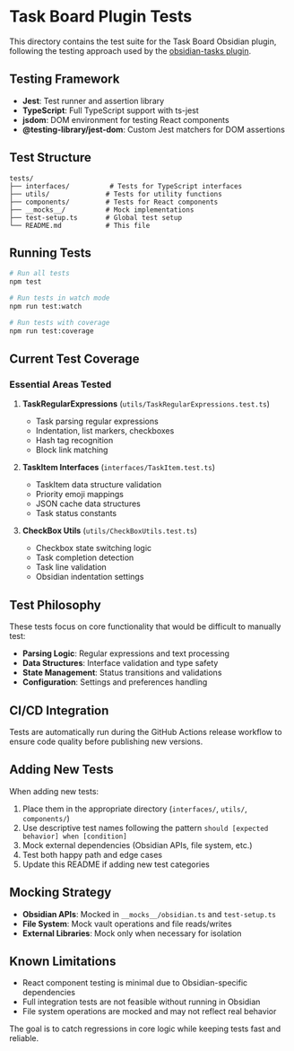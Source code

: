 # Task Board Plugin Tests

This directory contains the test suite for the Task Board Obsidian plugin, following the testing approach used by the [obsidian-tasks plugin](https://github.com/obsidian-tasks-group/obsidian-tasks).

## Testing Framework

- **Jest**: Test runner and assertion library
- **TypeScript**: Full TypeScript support with ts-jest
- **jsdom**: DOM environment for testing React components
- **@testing-library/jest-dom**: Custom Jest matchers for DOM assertions

## Test Structure

```
tests/
├── interfaces/          # Tests for TypeScript interfaces
├── utils/              # Tests for utility functions
├── components/         # Tests for React components
├── __mocks__/          # Mock implementations
├── test-setup.ts       # Global test setup
└── README.md           # This file
```

## Running Tests

```bash
# Run all tests
npm test

# Run tests in watch mode
npm run test:watch

# Run tests with coverage
npm run test:coverage
```

## Current Test Coverage

### Essential Areas Tested

1. **TaskRegularExpressions** (`utils/TaskRegularExpressions.test.ts`)
   - Task parsing regular expressions
   - Indentation, list markers, checkboxes
   - Hash tag recognition
   - Block link matching

2. **TaskItem Interfaces** (`interfaces/TaskItem.test.ts`)
   - TaskItem data structure validation
   - Priority emoji mappings
   - JSON cache data structures
   - Task status constants

3. **CheckBox Utils** (`utils/CheckBoxUtils.test.ts`)
   - Checkbox state switching logic
   - Task completion detection
   - Task line validation
   - Obsidian indentation settings

## Test Philosophy

These tests focus on core functionality that would be difficult to manually test:

- **Parsing Logic**: Regular expressions and text processing
- **Data Structures**: Interface validation and type safety
- **State Management**: Status transitions and validations
- **Configuration**: Settings and preferences handling

## CI/CD Integration

Tests are automatically run during the GitHub Actions release workflow to ensure code quality before publishing new versions.

## Adding New Tests

When adding new tests:

1. Place them in the appropriate directory (`interfaces/`, `utils/`, `components/`)
2. Use descriptive test names following the pattern `should [expected behavior] when [condition]`
3. Mock external dependencies (Obsidian APIs, file system, etc.)
4. Test both happy path and edge cases
5. Update this README if adding new test categories

## Mocking Strategy

- **Obsidian APIs**: Mocked in `__mocks__/obsidian.ts` and `test-setup.ts`
- **File System**: Mock vault operations and file reads/writes
- **External Libraries**: Mock only when necessary for isolation

## Known Limitations

- React component testing is minimal due to Obsidian-specific dependencies
- Full integration tests are not feasible without running in Obsidian
- File system operations are mocked and may not reflect real behavior

The goal is to catch regressions in core logic while keeping tests fast and reliable.